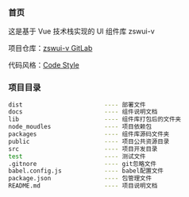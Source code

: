 ### 首页

这是基于 Vue 技术栈实现的 UI 组件库 zswui-v

项目仓库：[zswui-v GitLab](https://github.com/winyh/zswui-v.git)

代码风格：[Code Style](https://cn.vuejs.org/v2/style-guide/)

### 项目目录

```bash
dist                       ---- 部署文件
docs                       ---- 组件说明文档
lib                        ---- 组件库打包后的文件夹
node_moudles               ---- 项目依赖包
packages                   ---- 组件库源码文件夹
public                     ---- 项目公共资源目录
src                        ---- 项目开发目录
test                       ---- 测试文件
.gitnore                   ---- git忽略文件
babel.config.js            ---- babel配置文件
package.json               ---- 包管理文件
README.md                  ---- 项目说明文档
```
